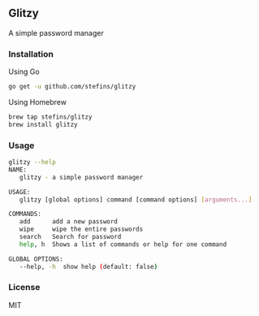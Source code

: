 ## Glitzy
A simple password manager 

### Installation
Using Go
```bash
go get -u github.com/stefins/glitzy
```

Using Homebrew
```bash
brew tap stefins/glitzy
brew install glitzy
```

### Usage 
```bash
glitzy --help
NAME:
   glitzy - a simple password manager

USAGE:
   glitzy [global options] command [command options] [arguments...]

COMMANDS:
   add      add a new password
   wipe     wipe the entire passwords
   search   Search for password
   help, h  Shows a list of commands or help for one command

GLOBAL OPTIONS:
   --help, -h  show help (default: false)
```

### License
MIT